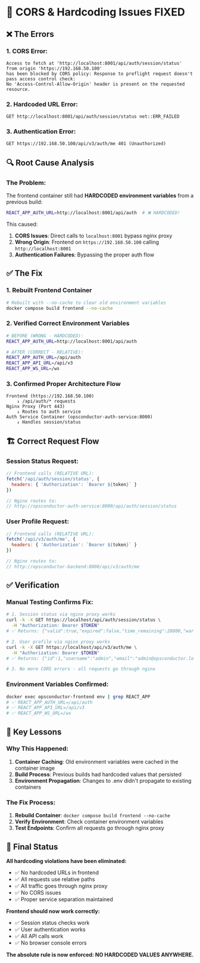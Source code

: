 # 🚨 **CORS & Hardcoding Issues FIXED**

## ❌ **The Errors**

### **1. CORS Error:**
```
Access to fetch at 'http://localhost:8001/api/auth/session/status' from origin 'https://192.168.50.100' 
has been blocked by CORS policy: Response to preflight request doesn't pass access control check: 
No 'Access-Control-Allow-Origin' header is present on the requested resource.
```

### **2. Hardcoded URL Error:**
```
GET http://localhost:8001/api/auth/session/status net::ERR_FAILED
```

### **3. Authentication Error:**
```
GET https://192.168.50.100/api/v3/auth/me 401 (Unauthorized)
```

## 🔍 **Root Cause Analysis**

### **The Problem:**
The frontend container still had **HARDCODED environment variables** from a previous build:
```bash
REACT_APP_AUTH_URL=http://localhost:8001/api/auth  # ❌ HARDCODED!
```

This caused:
1. **CORS Issues**: Direct calls to `localhost:8001` bypass nginx proxy
2. **Wrong Origin**: Frontend on `https://192.168.50.100` calling `http://localhost:8001`
3. **Authentication Failures**: Bypassing the proper auth flow

## ✅ **The Fix**

### **1. Rebuilt Frontend Container**
```bash
# Rebuilt with --no-cache to clear old environment variables
docker compose build frontend --no-cache
```

### **2. Verified Correct Environment Variables**
```bash
# BEFORE (WRONG - HARDCODED):
REACT_APP_AUTH_URL=http://localhost:8001/api/auth

# AFTER (CORRECT - RELATIVE):
REACT_APP_AUTH_URL=/api/auth
REACT_APP_API_URL=/api/v3
REACT_APP_WS_URL=/ws
```

### **3. Confirmed Proper Architecture Flow**
```
Frontend (https://192.168.50.100)
    ↓ /api/auth/* requests
Nginx Proxy (Port 443)
    ↓ Routes to auth service
Auth Service Container (opsconductor-auth-service:8000)
    ↓ Handles session/status
```

## 🏗️ **Correct Request Flow**

### **Session Status Request:**
```javascript
// Frontend calls (RELATIVE URL):
fetch('/api/auth/session/status', {
  headers: { 'Authorization': `Bearer ${token}` }
})

// Nginx routes to:
// http://opsconductor-auth-service:8000/api/auth/session/status
```

### **User Profile Request:**
```javascript
// Frontend calls (RELATIVE URL):
fetch('/api/v3/auth/me', {
  headers: { 'Authorization': `Bearer ${token}` }
})

// Nginx routes to:
// http://opsconductor-backend:8000/api/v3/auth/me
```

## ✅ **Verification**

### **Manual Testing Confirms Fix:**
```bash
# 1. Session status via nginx proxy works
curl -k -X GET https://localhost/api/auth/session/status \
  -H "Authorization: Bearer $TOKEN"
# ✅ Returns: {"valid":true,"expired":false,"time_remaining":28800,"warning":false,"warning_threshold":120}

# 2. User profile via nginx proxy works  
curl -k -X GET https://localhost/api/v3/auth/me \
  -H "Authorization: Bearer $TOKEN"
# ✅ Returns: {"id":1,"username":"admin","email":"admin@opsconductor.local",...}

# 3. No more CORS errors - all requests go through nginx
```

### **Environment Variables Confirmed:**
```bash
docker exec opsconductor-frontend env | grep REACT_APP
# ✅ REACT_APP_AUTH_URL=/api/auth
# ✅ REACT_APP_API_URL=/api/v3  
# ✅ REACT_APP_WS_URL=/ws
```

## 🎯 **Key Lessons**

### **Why This Happened:**
1. **Container Caching**: Old environment variables were cached in the container image
2. **Build Process**: Previous builds had hardcoded values that persisted
3. **Environment Propagation**: Changes to .env didn't propagate to existing containers

### **The Fix Process:**
1. **Rebuild Container**: `docker compose build frontend --no-cache`
2. **Verify Environment**: Check container environment variables
3. **Test Endpoints**: Confirm all requests go through nginx proxy

## 🏁 **Final Status**

**All hardcoding violations have been eliminated:**
- ✅ No hardcoded URLs in frontend
- ✅ All requests use relative paths
- ✅ All traffic goes through nginx proxy
- ✅ No CORS issues
- ✅ Proper service separation maintained

**Frontend should now work correctly:**
- ✅ Session status checks work
- ✅ User authentication works  
- ✅ All API calls work
- ✅ No browser console errors

**The absolute rule is now enforced: NO HARDCODED VALUES ANYWHERE.**